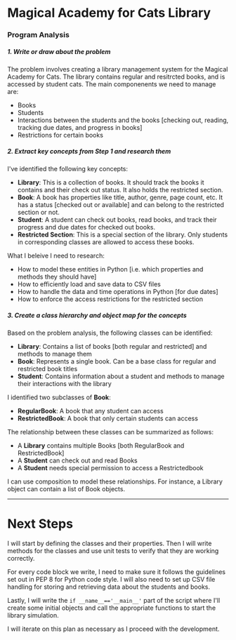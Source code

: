 # Magical Academy for Cats Library

### Program Analysis

##### 1. Write or draw about the problem

The problem involves creating a library management system for the Magical Academy for Cats. The library contains regular and resitrcted books, and is accessed by student cats. The main componenents we need to manage are:

* Books
* Students
* Interactions between the students and the books [checking out, reading, tracking due dates, and progress in books]
* Restrictions for certain books

##### 2. Extract key concepts from Step 1 and research them

I've identified the following key concepts:

* **Library**: This is a collection of books. It should track the books it contains and their check out status. It also holds the restricted section.
* **Book**: A book has properties like title, author, genre, page count, etc. It has a status [checked out or available] and can belong to the restricted section or not.
* **Student**: A student can check out books, read books, and track their progress and due dates for checked out books.
* **Restricted Section**: This is a special section of the library. Only students in corresponding classes are allowed to access these books.

What I beleive I need to research:

* How to model these entities in Python [i.e. which properties and methods they should have]
* How to efficiently load and save data to CSV files
* How to handle the data and time operations in Python [for due dates]
* How to enforce the access restrictions for the restricted section

##### 3. Create a class hierarchy and object map for the concepts

Based on the problem analysis, the following classes can be identified:

* **Library**: Contains a list of books [both regular and restricted] and methods to manage them
* **Book**: Represents a single book. Can be a base class for regular and restricted book titles
* **Student**: Contains information about a student and methods to manage their interactions with the library

I identified two subclasses of **Book**:

* **RegularBook**: A book that any student can access
* **RestrictedBook**: A book that only certain students can access

The relationship between these classes can be summarized as follows:

* A **Library** contains multiple Books [both RegularBook and RestrictedBook]
* A **Student** can check out and read Books
* A **Student** needs special permission to access a Restrictedbook

I can use composition to model these relationships. For instance, a Library object can contain a list of Book objects.

---

# Next Steps

I will start by defining the classes and their properties. Then I will write methods for the classes and use unit tests to verify that they are working correctly.

For every code block we write, I need to make sure it follows the guidelines set out in PEP 8 for Python code style. I will also need to set up CSV file handling for storing and retrieving data about the students and books.

Lastly, I will write the `if __name__=='__main__'` part of the script where I'll create some initial objects and call the appropriate functions to start the library simulation.

I will iterate on this plan as necessary as I proceed with the development.
